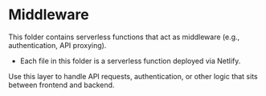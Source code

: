 # Middleware

This folder contains serverless functions that act as middleware (e.g., authentication, API proxying).

- Each file in this folder is a serverless function deployed via Netlify.

Use this layer to handle API requests, authentication, or other logic that sits between frontend and backend.

